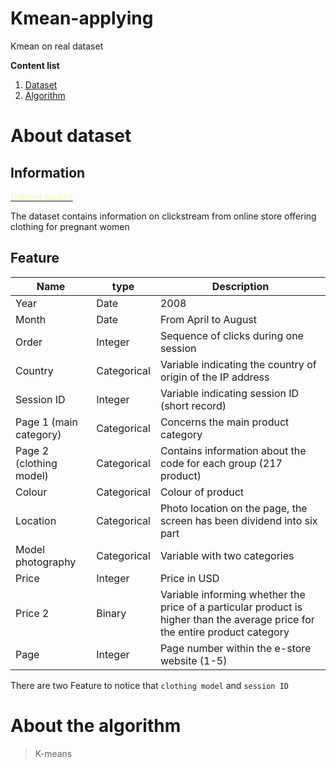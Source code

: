 # Kmean-applying

Kmean on real dataset

**Content list**

1. [Dataset](#about-dataset)
2. [Algorithm](#about-the-algorithm)

# About dataset

## Information

[<span style="color: #E6FF94">Dataset source</span>](https://archive.ics.uci.edu/dataset/553/clickstream+data+for+online+shopping)

The dataset contains information on clickstream from online store offering clothing for pregnant women
## Feature
|Name|type|Description|
|-|-|-|
|Year|Date|2008|
|Month|Date|From April to August|
|Order|Integer|Sequence of clicks during one session|
|Country|Categorical|Variable indicating the country of origin of the IP address|
|Session ID|Integer|Variable indicating session ID (short record)|
|Page 1 (main category)|Categorical|Concerns the main product category|
|Page 2 (clothing model)|Categorical|Contains information about the code for each group (217 product)|
|Colour|Categorical|Colour of product|
|Location|Categorical|Photo location on the page, the screen has been dividend into six part|
|Model photography|Categorical|Variable with two categories|
|Price|Integer|Price in USD|
|Price 2|Binary|Variable informing whether the price of a particular product is higher than the average price for the entire product category|
|Page|Integer|Page number within the e-store website (1-5)

There are two Feature to notice that ```clothing model``` and ```session ID```

# About the algorithm

>K-means


